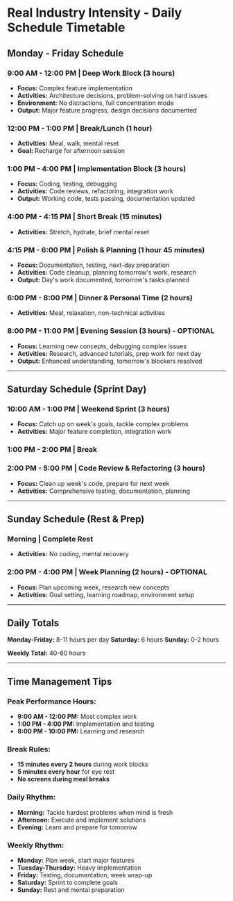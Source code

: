 # Real Industry Intensity - Daily Schedule Timetable

## Monday - Friday Schedule

### **9:00 AM - 12:00 PM** | Deep Work Block (3 hours)

- **Focus:** Complex feature implementation
- **Activities:** Architecture decisions, problem-solving on hard issues
- **Environment:** No distractions, full concentration mode
- **Output:** Major feature progress, design decisions documented

### **12:00 PM - 1:00 PM** | Break/Lunch (1 hour)

- **Activities:** Meal, walk, mental reset
- **Goal:** Recharge for afternoon session

### **1:00 PM - 4:00 PM** | Implementation Block (3 hours)

- **Focus:** Coding, testing, debugging
- **Activities:** Code reviews, refactoring, integration work
- **Output:** Working code, tests passing, documentation updated

### **4:00 PM - 4:15 PM** | Short Break (15 minutes)

- **Activities:** Stretch, hydrate, brief mental reset

### **4:15 PM - 6:00 PM** | Polish & Planning (1 hour 45 minutes)

- **Focus:** Documentation, testing, next-day preparation
- **Activities:** Code cleanup, planning tomorrow's work, research
- **Output:** Day's work documented, tomorrow's tasks planned

### **6:00 PM - 8:00 PM** | Dinner & Personal Time (2 hours)

- **Activities:** Meal, relaxation, non-technical activities

### **8:00 PM - 11:00 PM** | Evening Session (3 hours) - OPTIONAL

- **Focus:** Learning new concepts, debugging complex issues
- **Activities:** Research, advanced tutorials, prep work for next day
- **Output:** Enhanced understanding, tomorrow's blockers resolved

---

## Saturday Schedule (Sprint Day)

### **10:00 AM - 1:00 PM** | Weekend Sprint (3 hours)

- **Focus:** Catch up on week's goals, tackle complex problems
- **Activities:** Major feature completion, integration work

### **1:00 PM - 2:00 PM** | Break

### **2:00 PM - 5:00 PM** | Code Review & Refactoring (3 hours)

- **Focus:** Clean up week's code, prepare for next week
- **Activities:** Comprehensive testing, documentation, planning

---

## Sunday Schedule (Rest & Prep)

### **Morning** | Complete Rest

- **Activities:** No coding, mental recovery

### **2:00 PM - 4:00 PM** | Week Planning (2 hours) - OPTIONAL

- **Focus:** Plan upcoming week, research new concepts
- **Activities:** Goal setting, learning roadmap, environment setup

---

## Daily Totals

**Monday-Friday:** 8-11 hours per day **Saturday:** 6 hours **Sunday:** 0-2 hours

**Weekly Total:** 40-60 hours

---

## Time Management Tips

### **Peak Performance Hours:**

- **9:00 AM - 12:00 PM:** Most complex work
- **1:00 PM - 4:00 PM:** Implementation and testing
- **8:00 PM - 10:00 PM:** Learning and research

### **Break Rules:**

- **15 minutes every 2 hours** during work blocks
- **5 minutes every hour** for eye rest
- **No screens during meal breaks**

### **Daily Rhythm:**

- **Morning:** Tackle hardest problems when mind is fresh
- **Afternoon:** Execute and implement solutions
- **Evening:** Learn and prepare for tomorrow

### **Weekly Rhythm:**

- **Monday:** Plan week, start major features
- **Tuesday-Thursday:** Heavy implementation
- **Friday:** Testing, documentation, week wrap-up
- **Saturday:** Sprint to complete goals
- **Sunday:** Rest and mental preparation